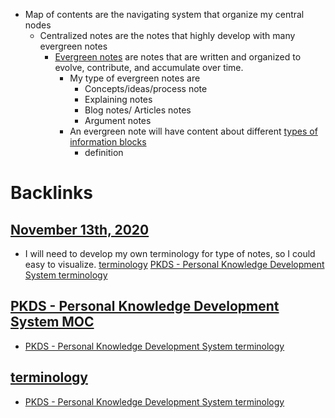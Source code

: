 - Map of contents are the navigating system that organize my central nodes
    - Centralized notes are the notes that highly develop with many evergreen notes 
        - [Evergreen notes](<Evergreen notes.md>) are notes that are written and organized to evolve, contribute, and accumulate over time.
            - My type of evergreen notes are
                - Concepts/ideas/process note
                - Explaining notes
                - Blog notes/ Articles notes
                - Argument notes
            - An evergreen note will have content about different [types of information blocks](<types of information blocks.md>)
                - definition

# Backlinks
## [November 13th, 2020](<November 13th, 2020.md>)
- I will need to develop my own terminology for type of notes, so I could easy to visualize. [terminology](<terminology.md>) [PKDS - Personal Knowledge Development System terminology](<PKDS - Personal Knowledge Development System terminology.md>)

## [PKDS - Personal Knowledge Development System MOC](<PKDS - Personal Knowledge Development System MOC.md>)
- [PKDS - Personal Knowledge Development System terminology](<PKDS - Personal Knowledge Development System terminology.md>)

## [terminology](<terminology.md>)
- [PKDS - Personal Knowledge Development System terminology](<PKDS - Personal Knowledge Development System terminology.md>)

